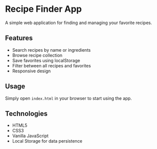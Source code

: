 # Recipe Finder App

A simple web application for finding and managing your favorite recipes.

## Features

- Search recipes by name or ingredients
- Browse recipe collection 
- Save favorites using localStorage
- Filter between all recipes and favorites
- Responsive design

## Usage

Simply open `index.html` in your browser to start using the app.

## Technologies

- HTML5
- CSS3  
- Vanilla JavaScript
- Local Storage for data persistence
